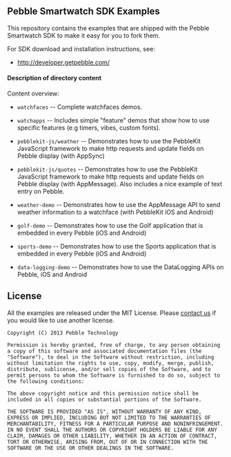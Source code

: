 ## Pebble Smartwatch SDK Examples

This repository contains the examples that are shipped with the Pebble
Smartwatch SDK to make it easy for you to fork them.

For SDK download and installation instructions, see:

 * <http://developer.getpebble.com/>

#### Description of directory content

Content overview:

 * `watchfaces` -- Complete watchfaces demos.

 * `watchapps` -- Includes simple "feature" demos that show how to use
              specific features (e.g timers, vibes, custom fonts).

 * `pebblekit-js/weather` -- Demonstrates how to use the PebbleKit JavaScript framework to make http requests and update fields on Pebble display (with AppSync)

 * `pebblekit-js/quotes` -- Demonstrates how to use the PebbleKit JavaScript framework to make http requests and update fields on Pebble display (with AppMessage). Also includes a nice example of text entry on Pebble.

 * `weather-demo` -- Demonstrates how to use the AppMessage API to send weather information to a watchface (with PebbleKit iOS and Android)

 * `golf-demo` -- Demonstrates how to use the Golf application that is embedded in every Pebble (iOS and Android)

 * `sports-demo` -- Demonstrates how to use the Sports application that is embedded in every Pebble (iOS and Android)


 * `data-logging-demo` -- Demonstrates how to use the DataLogging APIs on Pebble, iOS and Android

## License

All the examples are released under the MIT License. Please [contact us](mailto:devsupport@getpebble.com) if you would like to use another license.

    Copyright (C) 2013 Pebble Technology

    Permission is hereby granted, free of charge, to any person obtaining a copy of this software and associated documentation files (the "Software"), to deal in the Software without restriction, including without limitation the rights to use, copy, modify, merge, publish, distribute, sublicense, and/or sell copies of the Software, and to permit persons to whom the Software is furnished to do so, subject to the following conditions:

    The above copyright notice and this permission notice shall be included in all copies or substantial portions of the Software.

    THE SOFTWARE IS PROVIDED "AS IS", WITHOUT WARRANTY OF ANY KIND, EXPRESS OR IMPLIED, INCLUDING BUT NOT LIMITED TO THE WARRANTIES OF MERCHANTABILITY, FITNESS FOR A PARTICULAR PURPOSE AND NONINFRINGEMENT. IN NO EVENT SHALL THE AUTHORS OR COPYRIGHT HOLDERS BE LIABLE FOR ANY CLAIM, DAMAGES OR OTHER LIABILITY, WHETHER IN AN ACTION OF CONTRACT, TORT OR OTHERWISE, ARISING FROM, OUT OF OR IN CONNECTION WITH THE SOFTWARE OR THE USE OR OTHER DEALINGS IN THE SOFTWARE.
